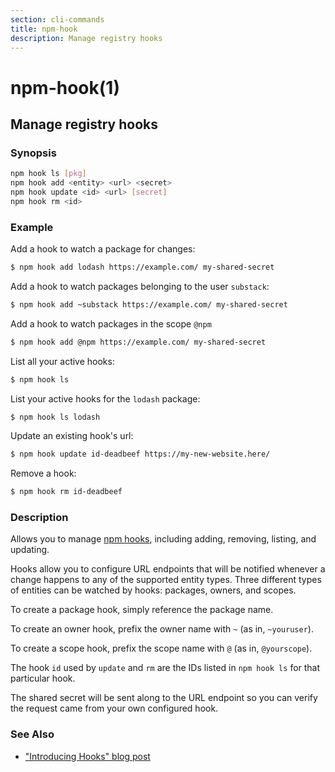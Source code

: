 ```yaml
---
section: cli-commands 
title: npm-hook
description: Manage registry hooks
---
```


# npm-hook(1)

## Manage registry hooks

### Synopsis

```bash
npm hook ls [pkg]
npm hook add <entity> <url> <secret>
npm hook update <id> <url> [secret]
npm hook rm <id>
```

### Example

Add a hook to watch a package for changes:
```bash
$ npm hook add lodash https://example.com/ my-shared-secret
```

Add a hook to watch packages belonging to the user `substack`:
```bash
$ npm hook add ~substack https://example.com/ my-shared-secret
```

Add a hook to watch packages in the scope `@npm`
```bash
$ npm hook add @npm https://example.com/ my-shared-secret
```

List all your active hooks:
```bash
$ npm hook ls
```

List your active hooks for the `lodash` package:
```bash
$ npm hook ls lodash
```

Update an existing hook's url:
```bash
$ npm hook update id-deadbeef https://my-new-website.here/
```

Remove a hook:
```bash
$ npm hook rm id-deadbeef
```

### Description

Allows you to manage [npm hooks](https://blog.npmjs.org/post/145260155635/introducing-hooks-get-notifications-of-npm),
including adding, removing, listing, and updating.

Hooks allow you to configure URL endpoints that will be notified whenever a
change happens to any of the supported entity types. Three different types of
entities can be watched by hooks: packages, owners, and scopes.

To create a package hook, simply reference the package name.

To create an owner hook, prefix the owner name with `~` (as in, `~youruser`).

To create a scope hook, prefix the scope name with `@` (as in, `@yourscope`).

The hook `id` used by `update` and `rm` are the IDs listed in `npm hook ls` for
that particular hook.

The shared secret will be sent along to the URL endpoint so you can verify the
request came from your own configured hook.

### See Also

* ["Introducing Hooks" blog post](https://blog.npmjs.org/post/145260155635/introducing-hooks-get-notifications-of-npm)
